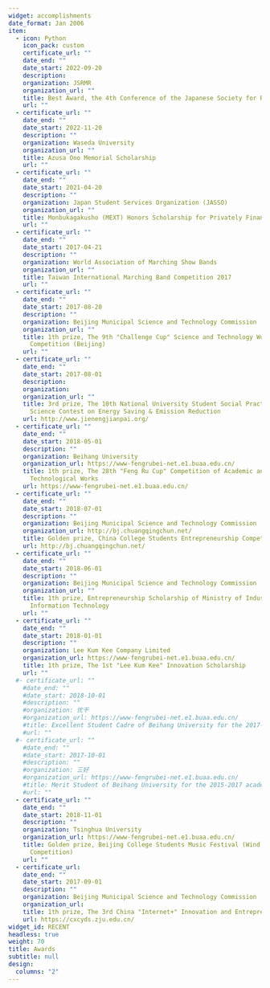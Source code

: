 ```yaml
---
widget: accomplishments
date_format: Jan 2006
item:
  - icon: Python
    icon_pack: custom
    certificate_url: ""
    date_end: ""
    date_start: 2022-09-20
    description: 
    organization: JSRMR
    organization_url: ""
    title: Best Award, the 4th Conference of the Japanese Society for Regenerative Medicine and Rehabilitation (JSRMR 2022)
    url: ""
  - certificate_url: ""
    date_end: ""
    date_start: 2022-11-20
    description: ""
    organization: Waseda University
    organization_url: ""
    title: Azusa Ono Memorial Scholarship
    url: ""
  - certificate_url: ""
    date_end: ""
    date_start: 2021-04-20
    description: ""
    organization: Japan Student Services Organization (JASSO)
    organization_url: ""
    title: Monbukagakusho (MEXT) Honors Scholarship for Privately Financed International Students
    url: ""
  - certificate_url: ""
    date_end: ""
    date_start: 2017-04-21
    description: ""
    organization: World Association of Marching Show Bands
    organization_url: ""
    title: Taiwan International Marching Band Competition 2017 
    url: ""
  - certificate_url: ""
    date_end: ""
    date_start: 2017-08-20
    description: ""
    organization: Beijing Municipal Science and Technology Commission
    organization_url: ""
    title: 1th prize, The 9th "Challenge Cup" Science and Technology Works
      Competition (Beijing)
    url: ""
  - certificate_url: ""
    date_end: ""
    date_start: 2017-08-01
    description: 
    organization: 
    organization_url: ""
    title: 3rd prize, The 10th National University Student Social Practice and
      Science Contest on Energy Saving & Emission Reduction
    url: http://www.jienengjianpai.org/
  - certificate_url: ""
    date_end: ""
    date_start: 2018-05-01
    description: ""
    organization: Beihang University
    organization_url: https://www-fengrubei-net.e1.buaa.edu.cn/
    title: 1th prize, The 28th "Feng Ru Cup" Competition of Academic and
      Technological Works
    url: https://www-fengrubei-net.e1.buaa.edu.cn/
  - certificate_url: ""
    date_end: ""
    date_start: 2018-07-01
    description: ""
    organization: Beijing Municipal Science and Technology Commission
    organization_url: http://bj.chuangqingchun.net/
    title: Golden prize, China College Students Entrepreneurship Competition in 2018 (Beijing)
    url: http://bj.chuangqingchun.net/
  - certificate_url: ""
    date_end: ""
    date_start: 2018-06-01
    description: ""
    organization: Beijing Municipal Science and Technology Commission
    organization_url: ""
    title: 1th prize, Entrepreneurship Scholarship of Ministry of Industry and
      Information Technology
    url: ""
  - certificate_url: ""
    date_end: ""
    date_start: 2018-01-01
    description: ""
    organization: Lee Kum Kee Company Limited
    organization_url: https://www-fengrubei-net.e1.buaa.edu.cn/
    title: 1th prize, The 1st "Lee Kum Kee" Innovation Scholarship
    url: ""
  #- certificate_url: ""
    #date_end: ""
    #date_start: 2018-10-01
    #description: ""
    #organization: 优干
    #organization_url: https://www-fengrubei-net.e1.buaa.edu.cn/
    #title: Excellent Student Cadre of Beihang University for the 2017-2018 academic year
    #url: ""
  #- certificate_url: ""
    #date_end: ""
    #date_start: 2017-10-01
    #description: ""
    #organization: 三好
    #organization_url: https://www-fengrubei-net.e1.buaa.edu.cn/
    #title: Merit Student of Beihang University for the 2015-2017 academic year
    #url: ""
  - certificate_url: ""
    date_end: ""
    date_start: 2018-11-01
    description: ""
    organization: Tsinghua University
    organization_url: https://www-fengrubei-net.e1.buaa.edu.cn/
    title: Golden prize, Beijing College Students Music Festival (Wind Ensemble
      Competition)
    url: ""
  - certificate_url: 
    date_end: ""
    date_start: 2017-09-01
    description: ""
    organization: Beijing Municipal Science and Technology Commission
    organization_url: 
    title: 1th prize, The 3rd China "Internet+" Innovation and Entrepreneurship Competition (Beijing)
    url: https://cxcyds.zju.edu.cn/
widget_id: RECENT
headless: true
weight: 70
title: Awards
subtitle: null
design:
  columns: "2"
---
```

